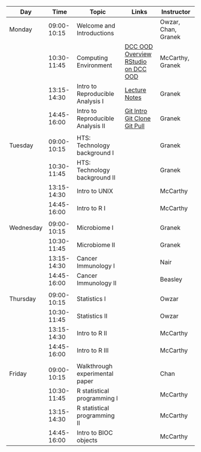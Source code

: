 | Day       |        Time | Topic                             | Links                                                                                                                     | Instructor          |
|-----------|-------------|-----------------------------------|---------------------------------------------------------------------------------------------------------------------------|---------------------|
| Monday    | 09:00-10:15 | Welcome and Introductions         |                                                                                                                           | Owzar, Chan, Granek |
|           | 10:30-11:45 | Computing Environment             | [DCC OOD Overview](computing/dcc_ood_overview.md) <br> [RStudio on DCC OOD](computing/dcc_ood_rstudio.md)                 | McCarthy, Granek    |
|           | 13:15-14:30 | Intro to Reproducible Analysis I  | [Lecture Notes](computing/reproducible_research_lecture.md)                                                               | Granek              |
|           | 14:45-16:00 | Intro to Reproducible Analysis II | [Git Intro](computing/git_overview.Rmd) <br> [Git Clone](computing/git_cloning.md) <br> [Git Pull](computing/git_pull.md) | Granek              |
|           |             |                                   |                                                                                                                           |                     |
| Tuesday   | 09:00-10:15 | HTS: Technology background I      |                                                                                                                           | Granek              |
|           | 10:30-11:45 | HTS: Technology background II     |                                                                                                                           | Granek              |
|           | 13:15-14:30 | Intro to UNIX                     |                                                                                                                           | McCarthy            |
|           | 14:45-16:00 | Intro to R I                      |                                                                                                                           | McCarthy            |
|           |             |                                   |                                                                                                                           |                     |
| Wednesday | 09:00-10:15 | Microbiome I                      |                                                                                                                           | Granek              |
|           | 10:30-11:45 | Microbiome II                     |                                                                                                                           | Granek              |
|           | 13:15-14:30 | Cancer Immunology I               |                                                                                                                           | Nair                |
|           | 14:45-16:00 | Cancer Immunology II              |                                                                                                                           | Beasley             |
|           |             |                                   |                                                                                                                           |                     |
| Thursday  | 09:00-10:15 | Statistics I                      |                                                                                                                           | Owzar               |
|           | 10:30-11:45 | Statistics II                     |                                                                                                                           | Owzar               |
|           | 13:15-14:30 | Intro to R II                     |                                                                                                                           | McCarthy            |
|           | 14:45-16:00 | Intro to R III                    |                                                                                                                           | McCarthy            |
|           |             |                                   |                                                                                                                           |                     |
| Friday    | 09:00-10:15 | Walkthrough experimental paper    |                                                                                                                           | Chan                |
|           | 10:30-11:45 | R statistical programming I       |                                                                                                                           | McCarthy            |
|           | 13:15-14:30 | R statistical programming II      |                                                                                                                           | McCarthy            |
|           | 14:45-16:00 | Intro to BIOC objects             |                                                                                                                           | McCarthy            |

